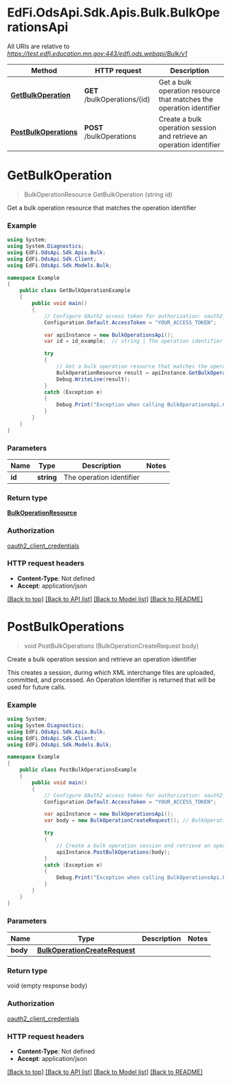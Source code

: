 # EdFi.OdsApi.Sdk.Apis.Bulk.BulkOperationsApi

All URIs are relative to *https://test.edfi.education.mn.gov:443/edfi.ods.webapi/Bulk/v1*

Method | HTTP request | Description
------------- | ------------- | -------------
[**GetBulkOperation**](BulkOperationsApi.md#getbulkoperation) | **GET** /bulkOperations/{id} | Get a bulk operation resource that matches the operation identifier
[**PostBulkOperations**](BulkOperationsApi.md#postbulkoperations) | **POST** /bulkOperations | Create a bulk operation session and retrieve an operation identifier


<a name="getbulkoperation"></a>
# **GetBulkOperation**
> BulkOperationResource GetBulkOperation (string id)

Get a bulk operation resource that matches the operation identifier

### Example
```csharp
using System;
using System.Diagnostics;
using EdFi.OdsApi.Sdk.Apis.Bulk;
using EdFi.OdsApi.Sdk.Client;
using EdFi.OdsApi.Sdk.Models.Bulk;

namespace Example
{
    public class GetBulkOperationExample
    {
        public void main()
        {
            // Configure OAuth2 access token for authorization: oauth2_client_credentials
            Configuration.Default.AccessToken = "YOUR_ACCESS_TOKEN";

            var apiInstance = new BulkOperationsApi();
            var id = id_example;  // string | The operation identifier

            try
            {
                // Get a bulk operation resource that matches the operation identifier
                BulkOperationResource result = apiInstance.GetBulkOperation(id);
                Debug.WriteLine(result);
            }
            catch (Exception e)
            {
                Debug.Print("Exception when calling BulkOperationsApi.GetBulkOperation: " + e.Message );
            }
        }
    }
}
```

### Parameters

Name | Type | Description  | Notes
------------- | ------------- | ------------- | -------------
 **id** | **string**| The operation identifier | 

### Return type

[**BulkOperationResource**](BulkOperationResource.md)

### Authorization

[oauth2_client_credentials](../README.md#oauth2_client_credentials)

### HTTP request headers

 - **Content-Type**: Not defined
 - **Accept**: application/json

[[Back to top]](#) [[Back to API list]](../README.md#documentation-for-api-endpoints) [[Back to Model list]](../README.md#documentation-for-models) [[Back to README]](../README.md)

<a name="postbulkoperations"></a>
# **PostBulkOperations**
> void PostBulkOperations (BulkOperationCreateRequest body)

Create a bulk operation session and retrieve an operation identifier

This creates a session, during which XML interchange files are uploaded, committed, and processed. An Operation Identifier is returned that will be used for future calls.

### Example
```csharp
using System;
using System.Diagnostics;
using EdFi.OdsApi.Sdk.Apis.Bulk;
using EdFi.OdsApi.Sdk.Client;
using EdFi.OdsApi.Sdk.Models.Bulk;

namespace Example
{
    public class PostBulkOperationsExample
    {
        public void main()
        {
            // Configure OAuth2 access token for authorization: oauth2_client_credentials
            Configuration.Default.AccessToken = "YOUR_ACCESS_TOKEN";

            var apiInstance = new BulkOperationsApi();
            var body = new BulkOperationCreateRequest(); // BulkOperationCreateRequest | 

            try
            {
                // Create a bulk operation session and retrieve an operation identifier
                apiInstance.PostBulkOperations(body);
            }
            catch (Exception e)
            {
                Debug.Print("Exception when calling BulkOperationsApi.PostBulkOperations: " + e.Message );
            }
        }
    }
}
```

### Parameters

Name | Type | Description  | Notes
------------- | ------------- | ------------- | -------------
 **body** | [**BulkOperationCreateRequest**](BulkOperationCreateRequest.md)|  | 

### Return type

void (empty response body)

### Authorization

[oauth2_client_credentials](../README.md#oauth2_client_credentials)

### HTTP request headers

 - **Content-Type**: Not defined
 - **Accept**: application/json

[[Back to top]](#) [[Back to API list]](../README.md#documentation-for-api-endpoints) [[Back to Model list]](../README.md#documentation-for-models) [[Back to README]](../README.md)

